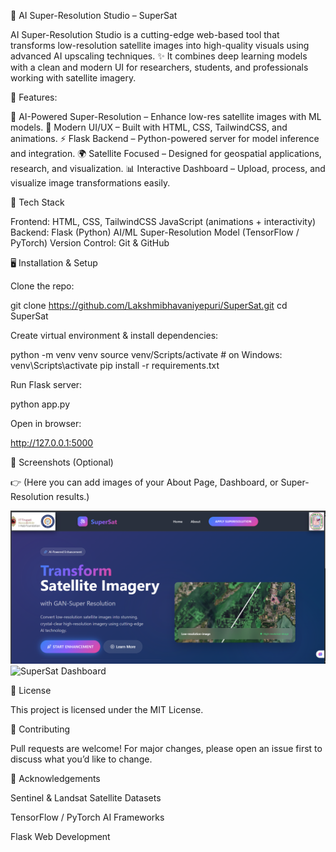 🌌 AI Super-Resolution Studio – SuperSat

  AI Super-Resolution Studio is a cutting-edge web-based tool that transforms low-resolution satellite images into high-quality visuals using advanced AI upscaling techniques.
✨ It combines deep learning models with a clean and modern UI for researchers, students, and professionals working with satellite imagery.

🚀 Features:

🔬 AI-Powered Super-Resolution – Enhance low-res satellite images with ML models.
🎨 Modern UI/UX – Built with HTML, CSS, TailwindCSS, and animations.
⚡ Flask Backend – Python-powered server for model inference and integration.
🌍 Satellite Focused – Designed for geospatial applications, research, and visualization.
📊 Interactive Dashboard – Upload, process, and visualize image transformations easily.

📂 Tech Stack

Frontend:
        HTML, CSS, TailwindCSS
        JavaScript (animations + interactivity)
Backend:
        Flask (Python)
        AI/ML Super-Resolution Model (TensorFlow / PyTorch)
Version Control: 
        Git & GitHub

🖥️ Installation & Setup

Clone the repo:

git clone https://github.com/Lakshmibhavaniyepuri/SuperSat.git
cd SuperSat


Create virtual environment & install dependencies:

python -m venv venv
source venv/Scripts/activate   # on Windows: venv\Scripts\activate
pip install -r requirements.txt


Run Flask server:

python app.py


Open in browser:

http://127.0.0.1:5000

📸 Screenshots (Optional)

👉 (Here you can add images of your About Page, Dashboard, or Super-Resolution results.)

![SuperSat About Page](https://github.com/Lakshmibhavaniyepuri/SuperSat/blob/main/SuperSat.png)
![SuperSat Dashboard](assets/dashboard.png)

📜 License

This project is licensed under the MIT License.

🤝 Contributing

Pull requests are welcome! For major changes, please open an issue first to discuss what you’d like to change.

🌟 Acknowledgements

Sentinel & Landsat Satellite Datasets

TensorFlow / PyTorch AI Frameworks

Flask Web Development
